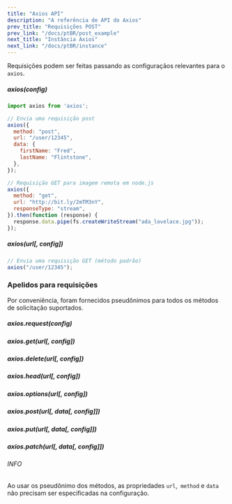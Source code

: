 ```yaml
---
title: "Axios API"
description: "A referência de API do Axios"
prev_title: "Requisições POST"
prev_link: "/docs/ptBR/post_example"
next_title: "Instância Axios"
next_link: "/docs/ptBR/instance"
---
```


Requisições podem ser feitas passando as configuraçãos relevantes para o `axios`.

##### axios(config)

```js
import axios from 'axios';

// Envia uma requisição post
axios({
  method: "post",
  url: "/user/12345",
  data: {
    firstName: "Fred",
    lastName: "Flintstone",
  },
});
```

```js
// Requisição GET para imagem remota em node.js
axios({
  method: "get",
  url: "http://bit.ly/2mTM3nY",
  responseType: "stream",
}).then(function (response) {
  response.data.pipe(fs.createWriteStream("ada_lovelace.jpg"));
});
```

##### axios(url[, config])

```js
// Envia uma requisição GET (método padrão)
axios("/user/12345");
```

### Apelidos para requisições

Por conveniência, foram fornecidos pseudônimos para todos os métodos de solicitação suportados.

##### axios.request(config)
##### axios.get(url[, config])
##### axios.delete(url[, config])
##### axios.head(url[, config])
##### axios.options(url[, config])
##### axios.post(url[, data[, config]])
##### axios.put(url[, data[, config]])
##### axios.patch(url[, data[, config]])

###### INFO
Ao usar os pseudônimo dos métodos, as propriedades `url`,` method` e `data` não precisam ser especificadas na configuração.